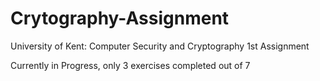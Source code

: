 # Crytography-Assignment
University of Kent: Computer Security and Cryptography 1st Assignment

Currently in Progress, only 3 exercises completed out of 7
